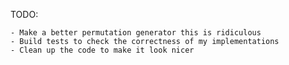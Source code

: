 TODO: 

	- Make a better permutation generator this is ridiculous
	- Build tests to check the correctness of my implementations
	- Clean up the code to make it look nicer
